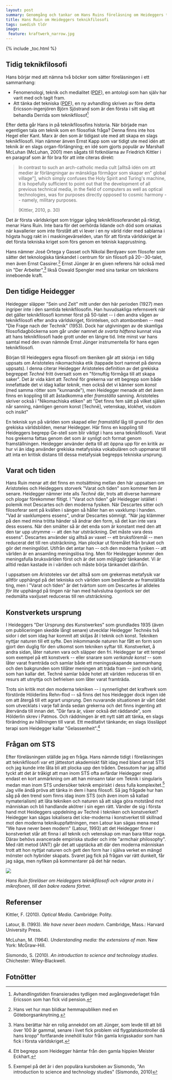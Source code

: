 ```yaml
---
layout: post
summary: Genomgång och tankar om Hans Ruins föreläsning om Heideggers teknikfilosofi och dess koppling till STS
title: Hans Ruin om Heideggers teknikfilosofi
tags: swedish tldr
image:
 feature: kraftwerk_narrow.jpg
---
```


{% include _toc.html %}

## Tidig teknikfilosofi

Hans börjar med att nämna två böcker som sätter föreläsningen i ett sammanhang:

-   Fenomenologi, teknik och medialitet ([PDF](http://sh.diva-portal.org/smash/get/diva2:482120/FULLTEXT01.pdf])), en antologi som han själv har varit med och tagit fram.
-   Att tänka det tekniska ([PDF](http://sh.diva-portal.org/smash/get/diva2:860838/FULLTEXT01.pdf)), en ny avhandling skriven av före detta Ericsson-ingenjören Björn Sjöstrand som är den första i sitt slag att behandla Derrida som teknikfilosof[^1]

Efter detta går Hans in på teknikfilosofins historia. När började man egentligen tala om teknik som en filosofisk fråga? Denna finns inte hos Hegel eller Kant. Marx är den som är tidigast ute med att skapa en slags teknikfilosofi. Han nämner änven Ernst Kapp som var tidigt ute med idén att teknik är en slags organ-förlängning; en idé som gjorts populär av Marshall McLuhan (McLuhan, 2001) men sågats till fotknölarna av Friedrich Kittler i en paragraf som är för bra för att inte citeras direkt:

> In contrast to such an arch-catholic media cult [alltså idén om att medier är förlängningar av mänskliga förmågor som skapar en" global village"], which simply confuses the Holy Spirit and Turing's machine, it is hopefully sufficient to point out that the development of all previous technical media, in the field of computers as well as optical technologies, was for purposes directly opposed to cosmic harmony -- namely, military purposes.
>
> (Kittler, 2010, p. 30)

Det är första världskriget som triggar igång teknikfilosoferandet på riktigt, menar Hans Ruin. Inte bara för det oerhörda lidande och död som orsakas när kavallerier som inte förstått att vi lever i en ny värld rider med sablarna i högsta hugg rakt in i maskingevärselden, utan för att första världskriget är det första tekniska kriget som förs genom en teknisk kapprustning.

Hans nämner José Ortega y Gasset och Nikolai Berdyaev som filosofer som sätter det teknologiska tänkandet i centrum för sin filosofi på 20--30-talet, men även Ernst Cassirer.[^2] Ernst Jünger är en given referens här också med sin "Der Arbeiter",[^3] likså Oswald Spengler med sina tankar om teknikens inneboende kraft.

## Den tidige Heidegger

Heidegger släpper "Sein und Zeit" mitt under den här perioden (1927) men ingriper inte i den samtida teknikfilosofin. Han huvudsakliga refernsverk när det gäller teknikfilosofi kommer först på 50-talet -- i den andra vågen av teknikfilosofi efter andra världskriget, förintelsen, och atombomben -- med "Die Frage nach der Technik" (1953). Dock har utgivningen av de skamliga filosofidagböckerna som går under namnet *de svarta häftena* kunnat visa att hans teknikfilosofi hade grott under en längre tid. Inte minst var hans samtal med den ovan nämnde Ernst Jünger instrumentella för hans egen teknikfilosofi.

Början till Heideggers egna filosofi om tkeniken går att skönja i en tidig uppsats om Aristoteles nikomachiska etik (tappade bort namnet på denna uppsats). I denna citerar Heidegger Aristoteles definition av det grekiska begreppet *Technē* fritt översatt som en "förnuftig förmåga till att skapa saker". Det är vida känt att *Technē* för grekerna var ett begrepp som både innefattade det vi idag kallar *teknik*, men också det vi känner som *konst* (med samma rötter som "kunnande"), men Heidegger menade att det även finns en koppling till att åstadkomma eller *framställa* sanning. Aristoteles skriver också i "Nikomachiska etiken" att "Det finns fem sätt på vilket själen når sanning, nämligen genom konst [Technē], vetenskap, klokhet, visdom och insikt"

En teknisk syn på världen som skapad eller *framställd* låg till grund för den grekiska världsbilden, menar Heidegger. Här finns en koppling till Heideggers begrepp Ge-stell som blir viktigt i hans sena teknikfilosofi. Varat hos grekerna fattas genom det som är synligt och format genom framställningen. Heidegger använder detta till att öppna upp för en kritik av hur vi än idag använder grekiska metafysiska vokabulären och uppmanar till att inta en kritisk distans till dessa metafysiak begrepps tekniska ursprung.

## Varat och tiden

Hans Ruin menar att det finns en motsättning mellan den här uppsatsen om Aristoteles och Heideggers storverk "Varat och tiden" som kommer fem år senare. Heidegger nämner inte alls *Technē* där, trots att diverse hammare och plogar förekommer flitigt. I "Varat och tiden" går Heidegger istället i polemik mot Descartes och den moderna fysiken. När Descartes sitter och filosoferar sent på kvällen i sängen så håller han en vaxklump i handen. "Vad är vaxklumpens essens", undrar Descartes sömnigt. "När jag klämmer på den med mina trötta händer så ändrar den form, så det kan inte vara dess essens. När den smälter så är det enda som är konstant med den att den tar upp utrymme -- att den har utsträckning. Det måste vara dess essens". Descartes använder sig alltså av vaxet -- ett bruksföremål -- men reducerat det till ren utsträckning. Han plockar ut föremålet från bruket och gör det meningslöst. Utifrån det antar han -- och den moderna fysiken -- att världen är en ansamling meningslösa ting. Men för Heidegger kommer den meningsfulla bruksvärlden först och är det som möjliggör tänkandet. Vi är alltid redan kastade in i världen och måste börja tänkandet därifrån.

I uppsatsen om Aristoteles var det alltså som om grekernas metafysik var alltför upphängd på det tekniska och världen som bestående av framställda ting, men i "Varat och tiden" är det tvärtom som om Descartes är alldeles *för lite* upphängd på tingen när han med halvslutna ögonlock ser det nedsmälta vaxljuset reduceras till ren utsträckning.

## Konstverkets ursprung

I Heideggers "Der Ursprung des Kunstwerkes" som grundlades 1935 (även om publiceringen skedde långt senare) utvecklar Heidegger Technēs två sidor i det som idag har kommit att skiljas åt i teknik och konst. Tekniken nyttjar naturen till ett syfte. Den inkommande naturen har fått en form som gjort den duglig för den utkomst som tekniken syftar till. Konstverket, å andra sidan, låter naturen vara och släpper den fri. Heidegger tar ett tempel som exempel på ett konstverk -- eller snarare som *verkande konst* -- som låter varat framträda och samlar både ett meningsskapande sammanhang och den bakgrunden som tillåter meningen att träda fram -- jord och värld, som han kallar det. Technē samlar både hotet att världen reduceras till en resurs att utnyttja och befrielsen som låter varat framträda.

Trots sin kritik mot den moderna tekniken -- i synnerlighet det kraftverk som förstörde Hölderlins Rehn-flod -- så finns det hos Heidegger dock ingen idé om att återgå till ett agrart ursprung. Den nuvarande situationen är vårt ödet som utvecklats i varje fall ända sedan grekerna och det finns ingenting att återvända till innan det. "Där fara är, växer också det räddande", som Hölderlin skrev i Patmos. Och räddningen är ett nytt sätt att tänka, en slags förändring av hållningen till varat. Ett meditativt tänkande; en slags lössläppt terapi som Heidegger kallar "Gelassenheit".[^4]

## Frågan om STS

Efter föreläsningen ställde jag en fråga. Hans nämnde tidigt i föreläsningen att teknikfilosofi var ett jättestort akademiskt fält idag med bland annat STS och jag kunde inte låta bli att plocka upp den tråden. Dessutom har jag alltid tyckt att det är tråkigt att man inom STS ofta avfärdar Heidegger med endast en kort anmärkning om att han minsann talar om Teknik i singularis medan man inom STS undersöker teknik empiriskt i dess fulla komplexitet.[^5] Jag ville ändå pröva att tänka in dem i hans filosofi. Så jag frågade hur han såg på den trend som finns idag inom STS (och även inom så kallad nymaterialism) att låta tekniken och naturen så att säga göra motstånd mot människan och bli handlande akötrer i sin egen rätt. Vänder de sig i första hand mot Heideggers uppdelning av Technē i tekniken och konstverket? Heidegger kan sägas lokalisera det icke-moderna i konstverket till skillnad mot den moderna teknikuppfattningen, men Latour kan sägas mena med "We have never been modern" (Latour, 1993) att det Heidegger finner i konstverket står att finna i all teknik och vetenskap om man bara tittar noga. Därav behövs avancerade empiriska studier och inte "armchair philosophy". Med rätt metod (ANT) går det att upptäcka att där den moderna människan trott att hon nyttjat naturen och gett den form har i själva verket en mängd mönster och hybrider skapats. Svaret jag fick på frågan var rätt dunkelt, får jag säga, men nyfiken på kommentarer på det här nedan.

![](images/hansruin.jpg)

*Hans Ruin föreläser om Heideggers teknikfilosofi och vägrar prata in i mikrofonen, till den bakre radens förtret.*


## Referenser

Kittler, F. (2010). *Optical Media*. Cambridge: Polity.

Latour, B. (1993). *We have never been modern*. Cambridge, Mass.: Harvard University Press.

McLuhan, M. (1964). *Understanding media: the extensions of man*. New York: McGraw-Hill.

Sismondo, S. (2010). *An introduction to science and technology studies*. Chichester: Wiley-Blackwell.

## Fotnötter

[^1]: Avhandlingstiden finansierades tydligen med avgångsvederlaget från Ericsson som han fick vid pension.

[^2]: Hans vet hur man blidkar hemmapubliken med en Göteborgsanknytning.

[^3]: Hans berättar här en rolig annekdot om att Jünger, som levde till att bli över 100 år gammal, senare i livet fick problem vid flygplatskontroller då hans kropp” fortfarande innehöll kulor från gamla krigsskador som han fick i första världskriget.

[^4]: Ett begrepp som Heidegger hämtar från den gamla hippien Meister Eckhart.

[^5]: Exempel på det är i den populära kursboken av Sismondo, "An introduction to science and technology studies" (Sismondo, 2010)
